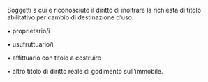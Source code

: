 Soggetti a cui è riconosciuto il diritto di inoltrare la richiesta di titolo abilitativo per cambio di destinazione d’uso:

•	proprietario/i

•	usufruttuario/i

•	affittuario con titolo a costruire

•	altro titolo di diritto reale di godimento sull’immobile.
